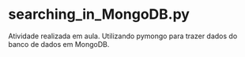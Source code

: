 # searching_in_MongoDB.py
Atividade realizada em aula. Utilizando pymongo para trazer dados do banco de dados em MongoDB.
